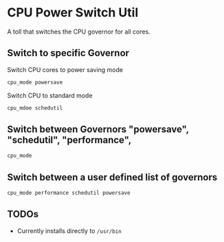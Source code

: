 # CPU Power Switch Util

A toll that switches the CPU governor for all cores.

## Switch to specific Governor

Switch CPU cores to power saving mode

```sh
cpu_mode powersave
```

Switch CPU to standard mode

```sh
cpu_mdoe schedutil
```

## Switch between Governors "powersave", "schedutil", "performance",

```sh
cpu_mode
```

## Switch between a user defined list of governors

```sh
cpu_mode performance schedutil powersave
```

## TODOs

- Currently installs directly to `/usr/bin`
